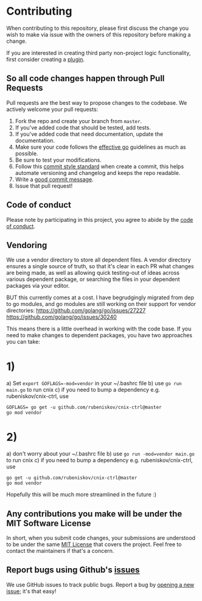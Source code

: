 # Contributing

When contributing to this repository, please first discuss the change you wish
to make via issue with the owners of this repository
before making a change.

If you are interested in creating third party non-project logic functionality, first consider creating a [plugin](docs/plugins.md).

## So all code changes happen through Pull Requests

Pull requests are the best way to propose changes to the codebase. We actively
welcome your pull requests:

1. Fork the repo and create your branch from `master`.
2. If you've added code that should be tested, add tests.
3. If you've added code that need documentation, update the documentation.
4. Make sure your code follows the [effective go](https://golang.org/doc/effective_go.html) guidelines as much as possible.
5. Be sure to test your modifications.
6. Follow this [commit style standard](https://www.conventionalcommits.org/en/v1.0.0/) when create a commit, this helps automate versioning and changelog and keeps the repo readable.  
7. Write a [good commit message](http://tbaggery.com/2008/04/19/a-note-about-git-commit-messages.html).
8. Issue that pull request!

## Code of conduct

Please note by participating in this project, you agree to abide by the [code of conduct](./CODE_OF_CONDUCT.md).

## Vendoring

We use a vendor directory to store all dependent files. A vendor directory ensures a single source of truth, so that it's clear in each PR what changes are being made, as well as allowing quick testing-out of ideas across various dependent package, or searching the files in your dependent packages via your editor.

BUT this currently comes at a cost. I have begrudgingly migrated from dep to go modules, and go modules are still working on their support for vendor directories:
https://github.com/golang/go/issues/27227
https://github.com/golang/go/issues/30240

This means there is a little overhead in working with the code base. If you need to make changes to dependent packages, you have two approaches you can take:

# 1)

a) Set `export GOFLAGS=-mod=vendor` in your ~/.bashrc file
b) use `go run main.go` to run cnix
c) if you need to bump a dependency e.g. rubeniskov/cnix-ctrl, use

```
GOFLAGS= go get -u github.com/rubeniskov/cnix-ctrl@master
go mod vendor
```

# 2)

a) don't worry about your ~/.bashrc file
b) use `go run -mod=vendor main.go` to run cnix
c) if you need to bump a dependency e.g. rubeniskov/cnix-ctrl, use

```
go get -u github.com/rubeniskov/cnix-ctrl@master
go mod vendor
```

Hopefully this will be much more streamlined in the future :)

## Any contributions you make will be under the MIT Software License

In short, when you submit code changes, your submissions are understood to be
under the same [MIT License](http://choosealicense.com/licenses/mit/) that
covers the project. Feel free to contact the maintainers if that's a concern.

## Report bugs using Github's [issues](https://github.com/rubebniskov/cnix/issues)

We use GitHub issues to track public bugs. Report a bug by [opening a new
issue](https://github.com/rubeniskov/cnix/issues/new); it's that easy!
